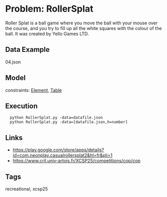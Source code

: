 # Problem: RollerSplat

Roller Splat is a ball game where you move the ball with your mouse over the course, and you try to fill up all the white squares with the colour of the ball.
It was created by Yello Games LTD.

 ## Data Example
  04.json

## Model
  constraints: [Element](https://pycsp.org/documentation/constraints/Element), [Table](https://pycsp.org/documentation/constraints/Table)

## Execution
```
  python RollerSplat.py -data=datafile.json
  python RollerSplat.py -data=[datafile.json,h=number]
```

## Links
  - https://play.google.com/store/apps/details?id=com.neonplay.casualrollersplat2&hl=fr&pli=1
  - https://www.cril.univ-artois.fr/XCSP25/competitions/cop/cop

## Tags
  recreational, xcsp25
